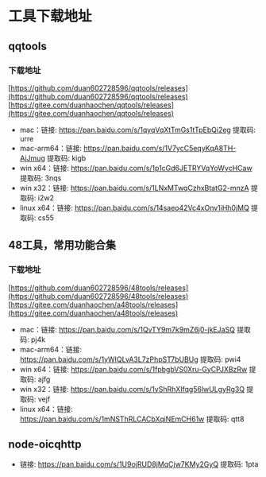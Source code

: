 # 工具下载地址

## qqtools

### 下载地址
[https://github.com/duan602728596/qqtools/releases](https://github.com/duan602728596/qqtools/releases)   
[https://gitee.com/duanhaochen/qqtools/releases](https://gitee.com/duanhaochen/qqtools/releases)
* mac：链接: https://pan.baidu.com/s/1qyqVqXtTmGs1tTpEbQi2eg 提取码: urre
* mac-arm64：链接: https://pan.baidu.com/s/1V7ycC5eqyKqA8TH-AjJmug 提取码: kigb
* win x64：链接: https://pan.baidu.com/s/1p1cGd6JETRYVqYoWycHCaw 提取码: 3nqs
* win x32：链接: https://pan.baidu.com/s/1LNxMTwqCzhxBtatG2-mnzA 提取码: i2w2
* linux x64：链接: https://pan.baidu.com/s/14saeo42Vc4xOnv1iHh0jMQ 提取码: cs55

## 48工具，常用功能合集

### 下载地址
[https://github.com/duan602728596/48tools/releases](https://github.com/duan602728596/48tools/releases)   
[https://gitee.com/duanhaochen/a48tools/releases](https://gitee.com/duanhaochen/a48tools/releases)
* mac：链接: https://pan.baidu.com/s/1QvTY9m7k9mZ6j0-jkEJaSQ 提取码: pj4k
* mac-arm64：链接: https://pan.baidu.com/s/1yWIQLvA3L7zPhpST7bUBUg 提取码: pwi4
* win x64：链接: https://pan.baidu.com/s/1fpbgbVS0Xru-GyCPJXBzRw 提取码: ajfg
* win x32：链接: https://pan.baidu.com/s/1yShRhXIfqg56lwULgyRg3Q 提取码: vejf
* linux x64：链接: https://pan.baidu.com/s/1mNSThRLCACbXqiNEmCH61w 提取码: qtt8

## node-oicqhttp

* 链接: https://pan.baidu.com/s/1U9ojRUD8jMqCjw7KMy2GyQ 提取码: 1pta
